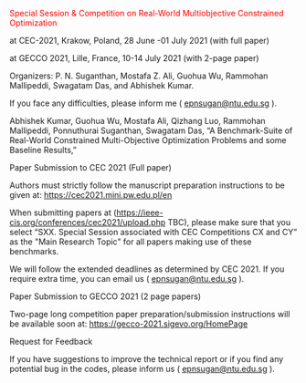 <p style="color:red">Special Session & Competition on Real-World Multiobjective Constrained Optimization</p>

at CEC-2021, Krakow, Poland, 28 June -01 July 2021 (with full paper)

at GECCO 2021, Lille, France, 10-14 July 2021 (with 2-page paper)

 

Organizers:   P. N. Suganthan, Mostafa Z. Ali, Guohua Wu, Rammohan Mallipeddi, Swagatam Das, and Abhishek Kumar.

If you face any difficulties, please inform me ( epnsugan@ntu.edu.sg  ).

Abhishek Kumar, Guohua Wu, Mostafa Ali, Qizhang Luo, Rammohan Mallipeddi, Ponnuthurai Suganthan, Swagatam Das, “A Benchmark-Suite of Real-World Constrained Multi-Objective Optimization Problems and some Baseline Results,”

 

 

Paper Submission to CEC 2021 (Full paper)

Authors must strictly follow the manuscript preparation instructions to be given at:  https://cec2021.mini.pw.edu.pl/en  

 

When submitting papers at (https://ieee-cis.org/conferences/cec2021/upload.php TBC), please make sure that you select “SXX. Special Session associated with CEC Competitions CX and CY” as the "Main Research Topic" for all papers making use of these benchmarks. 

 

We will follow the extended deadlines as determined by CEC 2021. If you require extra time, you can email us ( epnsugan@ntu.edu.sg  ).

 

 

Paper Submission to GECCO 2021 (2 page papers)

Two-page long competition paper preparation/submission instructions will be available soon at:  https://gecco-2021.sigevo.org/HomePage

 

Request for Feedback

If you have suggestions to improve the technical report or if you find any potential bug in the codes, please inform us ( epnsugan@ntu.edu.sg  ).
